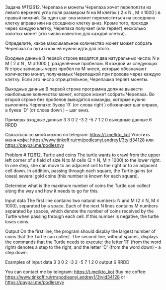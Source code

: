 Задача №112612. Черепаха и монеты
Черепаха хочет переползти из левого верхнего угла поля размером N на M клеток ( 2 ≤ N , M ≤ 1000 ) в правый нижний. За один шаг она может переместиться на соседнюю клетку вправо или на соседнюю клетку вниз. Кроме того, проходя через каждую клетку, Черепаха получает (или теряет) несколько золотых монет (это число известно для каждой клетки).

Определите, какое максимальное количество монет может собрать Черепаха по пути и как ей нужно идти для этого.

Входные данные
В первой строке вводятся два натуральных числа: N и M ( 2 ≤ N , M ≤ 1000 ), разделённые пробелом. В каждой из следующих N строк записаны через пробел по M чисел, которые обозначают количество монет, получаемых Черепашкой при проходе через каждую клетку. Если это число отрицательное, Черепашка теряет монеты.

Выходные данные
В первой строке программа должна вывести наибольшее количество монет, которое может собрать Черепаха. Во второй строке без пробелов выводятся команды, которые нужно выполнить Черепахе: буква 'R' (от слова right ) обозначает шаг вправо, а буква 'D' (от слова down ) – шаг вниз.

Примеры
входные данные
3 3
0 2 -3
2 -5 7
1 2 0
выходные данные
6
RRDD

Связаться со мной можно по telegram: https://t.me/kto_kot
Угостить меня кофе: https://www.tinkoff.ru/rm/podlesnyi.andrey1/3tyld34128 или https://paypal.me/podlesnyy

Problem # 112612. Turtle and coins
The turtle wants to crawl from the upper left corner of a field of size N to M cells (2 ≤ N, M ≤ 1000) to the lower right. In one step, she can move to an adjacent cell to the right or to an adjacent cell down. In addition, passing through each square, the Turtle gains (or loses) several gold coins (this number is known for each square).

Determine what is the maximum number of coins the Turtle can collect along the way and how it needs to go for this.

Input data
The first line contains two natural numbers: N and M (2 ≤ N, M ≤ 1000), separated by a space. Each of the next N lines contains M numbers separated by spaces, which denote the number of coins received by the Turtle when passing through each cell. If this number is negative, the turtle loses coins.

Output
On the first line, the program should display the largest number of coins that the Turtle can collect. The second line, without spaces, displays the commands that the Turtle needs to execute: the letter 'R' (from the word right) denotes a step to the right, and the letter 'D' (from the word down) - a step down.

Examples of
input data
3 3
0 2 -3
2 -5 7
1 2 0
output
6
RRDD

You can contact me by telegram: https://t.me/kto_kot
Buy me coffee: https://www.tinkoff.ru/rm/podlesnyi.andrey1/3tyld34128 or https://paypal.me/podlesnyy